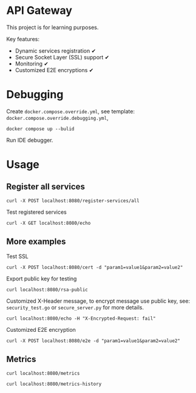 # API Gateway
This project is for learning purposes.

Key features:
 - Dynamic services registration ✔
 - Secure Socket Layer (SSL) support ✔
 - Monitoring ✔
 - Customized E2E encryptions ✔

# Debugging

Create `docker.compose.override.yml`, 
see template: `docker.compose.override.debugging.yml`,
```
docker compose up --bulid
```
Run IDE debugger.

# Usage

## Register all services

```
curl -X POST localhost:8080/register-services/all
```

Test registered services
```
curl -X GET localhost:8080/echo
```

## More examples

Test SSL
```
curl -X POST localhost:8080/cert -d "param1=value1&param2=value2"
```

Export public key for testing
```
curl localhost:8080/rsa-public
```

Customized X-Header message, to encrypt message use public key,
see: `security_test.go` or `secure_server.py` for more details.
```
curl localhost:8080/echo -H "X-Encrypted-Request: fail"
```

Customized E2E encryption
```
curl -X POST localhost:8080/e2e -d "param1=value1&param2=value2"
```
## Metrics
```
curl localhost:8080/metrics
```
```
curl localhost:8080/metrics-history
```